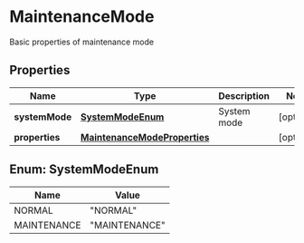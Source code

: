 

# MaintenanceMode

Basic properties of maintenance mode

## Properties

| Name | Type | Description | Notes |
|------------ | ------------- | ------------- | -------------|
|**systemMode** | [**SystemModeEnum**](#SystemModeEnum) | System mode |  [optional] |
|**properties** | [**MaintenanceModeProperties**](MaintenanceModeProperties.md) |  |  [optional] |



## Enum: SystemModeEnum

| Name | Value |
|---- | -----|
| NORMAL | &quot;NORMAL&quot; |
| MAINTENANCE | &quot;MAINTENANCE&quot; |



